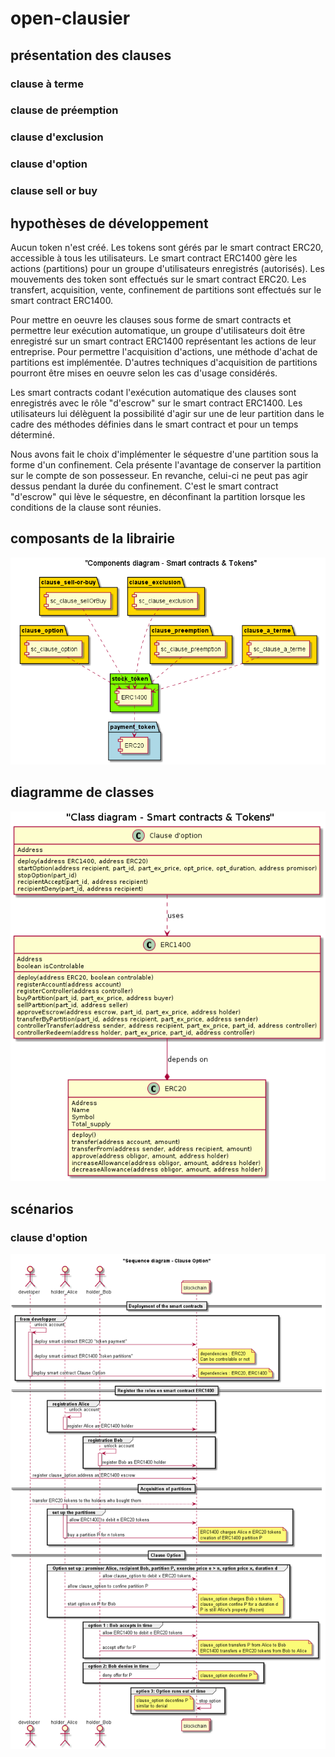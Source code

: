 # open-clausier

## présentation des clauses

### clause à terme

### clause de préemption

### clause d'exclusion

### clause d'option

### clause sell or buy

## hypothèses de développement

Aucun token n'est créé. Les tokens sont gérés par le smart contract ERC20, accessible à tous les utilisateurs.
Le smart contract ERC1400 gère les actions (partitions) pour un groupe d'utilisateurs enregistrés (autorisés).
Les mouvements des token sont effectués sur le smart contract ERC20.
Les transfert, acquisition, vente, confinement de partitions sont effectués sur le smart contract ERC1400.

Pour mettre en oeuvre les clauses sous forme de smart contracts et permettre leur exécution automatique, un groupe d'utilisateurs doit être enregistré sur un smart contract ERC1400 représentant les actions de leur entreprise. Pour permettre l'acquisition d'actions, une méthode d'achat de partitions est implémentée. D'autres techniques d'acquisition de partitions pourront être mises en oeuvre selon les cas d'usage considérés.

Les smart contracts codant l'exécution automatique des clauses sont enregistrés avec le rôle "d'escrow" sur le smart contract ERC1400. Les utilisateurs lui délèguent la possibilité d'agir sur une de leur partition dans le cadre des méthodes définies dans le smart contract et pour un temps déterminé.

Nous avons fait le choix d'implémenter le séquestre d'une partition sous la forme d'un confinement. Cela présente l'avantage de conserver la partition sur le compte de son possesseur. En revanche, celui-ci ne peut pas agir dessus pendant la durée du confinement. C'est le smart contract "d'escrow" qui lève le séquestre, en déconfinant la partition lorsque les conditions de la clause sont réunies.

## composants de la librairie

![Image](./sources/lib_smart_contract.png)

## diagramme de classes

![Image](./sources/class_sc_tokens.png)

## scénarios

### clause d'option

![Image](./sources/sequence_clause_option_commente.png)

